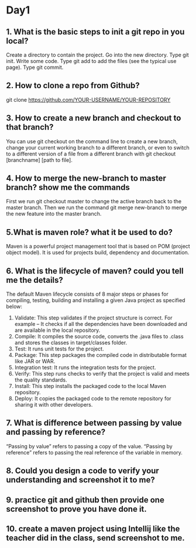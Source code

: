 # Day1

## 1. What is the basic steps to init a git repo in you local?

Create a directory to contain the project.
Go into the new directory.
Type git init.
Write some code.
Type git add to add the files (see the typical use page).
Type git commit.

## 2. How to clone a repo from Github?

git clone https://github.com/YOUR-USERNAME/YOUR-REPOSITORY

## 3. How to create a new branch and checkout to that branch?

You can use git checkout on the command line to create a new branch, change your current working branch to a different branch, or even to switch to a different version of a file from a different branch with git checkout [branchname] [path to file].

## 4. How to merge the new-branch to master branch? show me the commands

First we run git checkout master to change the active branch back to the master branch. Then we run the command git merge new-branch to merge the new feature into the master branch.

## 5.What is maven role? what it be used to do?

Maven is a powerful project management tool that is based on POM (project object model). It is used for projects build, dependency and documentation.

## 6. What is the lifecycle of maven? could you tell me the details?

The default Maven lifecycle consists of 8 major steps or phases for compiling, testing, building and installing a given Java project as specified below:

1. Validate: This step validates if the project structure is correct. For example – It checks if all the dependencies have been downloaded and are available in the local repository.
2. Compile: It compiles the source code, converts the .java files to .class and stores the classes in target/classes folder.
3. Test: It runs unit tests for the project.
4. Package: This step packages the compiled code in distributable format like JAR or WAR.
5. Integration test: It runs the integration tests for the project.
6. Verify: This step runs checks to verify that the project is valid and meets the quality standards.
7. Install: This step installs the packaged code to the local Maven repository.
8. Deploy: It copies the packaged code to the remote repository for sharing it with other developers.

## 7. What is difference between passing by value and passing by reference?

“Passing by value” refers to passing a copy of the value. “Passing by reference” refers to passing the real reference of the variable in memory.

## 8. Could you design a code to verify your understanding and screenshot it to me?

## 9. practice git and github then provide one screenshot to prove you have done it.

## 10. create a maven project using Intellij like the teacher did in the class, send screenshot to me.
